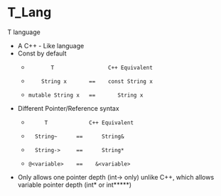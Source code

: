 # T_Lang
T language
- A C++ - Like language
- Const by default
  -            T                 C++ Equivalent
  -         String x       ==    const String x
  -     mutable String x   ==       String x

- Different Pointer/Reference syntax
  -          T             C++ Equivalent
  -       String~      ==      String&
  -       String->     ==      String*
  -     @<variable>    ==    &<variable>
- Only allows one pointer depth (int-> only) unlike C++, which allows variable pointer depth (int* or int*****)
